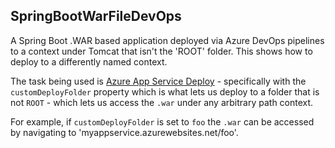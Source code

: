 ## SpringBootWarFileDevOps

A Spring Boot .WAR based application deployed via Azure DevOps pipelines to a context under Tomcat that isn't the 'ROOT' folder. This shows how to deploy to a differently named context.

The task being used is [Azure App Service Deploy](https://github.com/microsoft/azure-pipelines-tasks/blob/master/Tasks/AzureRmWebAppDeploymentV4/README.md#deployment) - specifically with the `customDeployFolder` property which is what lets us deploy to a folder that is not `ROOT` - which lets us access the `.war` under any arbitrary path context.

For example, if `customDeployFolder` is set to `foo` the `.war` can be accessed by navigating to 'myappservice.azurewebsites.net/foo'.
